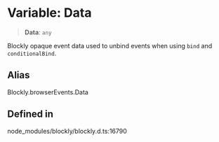# Variable: Data

> **Data**: `any`

Blockly opaque event data used to unbind events when using
`bind` and `conditionalBind`.

## Alias

Blockly.browserEvents.Data

## Defined in

node_modules/blockly/blockly.d.ts:16790

